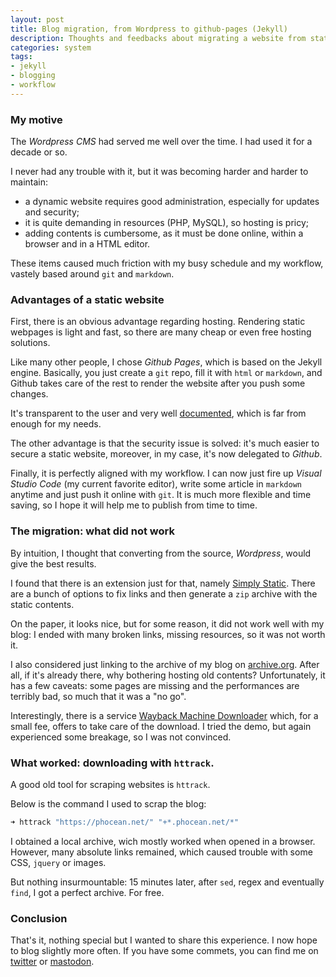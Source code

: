 ```yaml
---
layout: post
title: Blog migration, from Wordpress to github-pages (Jekyll)
description: Thoughts and feedbacks about migrating a website from static to dynamic contents.
categories: system
tags:
- jekyll
- blogging
- workflow
---
```


### My motive

The *Wordpress CMS* had served me well over the time. I had used it for a decade or so.

I never had any trouble with it, but it was becoming harder and harder to maintain:

- a dynamic website requires good administration, especially for updates and security;
- it is quite demanding in resources (PHP, MySQL), so hosting is pricy;
- adding contents is cumbersome, as it must be done online, within a browser and in a HTML editor.

These items caused much friction with my busy schedule and my workflow, vastely based around `git` and `markdown`.


### Advantages of a static website

First, there is an obvious advantage regarding hosting. Rendering static webpages is light and fast, so there are many cheap or even free hosting solutions.

Like many other people, I chose *Github Pages*, which is based on the Jekyll engine. Basically, you just create a `git` repo, fill it with `html` or `markdown`, and Github takes care of the rest to render the website after you push some changes.

It's transparent to the user and very well [documented](https://pages.github.com/), which is far from enough for my needs.

The other advantage is that the security issue is solved: it's much easier to secure a static website, moreover, in my case, it's now delegated to *Github*.

Finally, it is perfectly aligned with my workflow. I can now just fire up *Visual Studio Code* (my current favorite editor), write some article in `markdown` anytime and just push it online with `git`.
It is much more flexible and time saving, so I hope it will help me to publish from time to time.


### The migration: what did not work

By intuition, I thought that converting from the source, *Wordpress*, would give the best results.

I found that there is an extension just for that, namely [Simply Static](https://www.simplystatic.co/). There are a bunch of options to fix links and then generate a `zip` archive with the static contents.

On the paper, it looks nice, but for some reason, it did not work well with my blog: I ended with many broken links, missing resources, so it was not worth it.

I also considered just linking to the archive of my blog on [archive.org](https://archive.org/). After all, if it's already there, why bothering hosting old contents?
Unfortunately, it has a few caveats: some pages are missing and the performances are terribly bad, so much that it was a "no go".

Interestingly, there is a service [Wayback Machine Downloader](https://www.waybackmachinedownloader.com) which, for a small fee, offers to take care of the download. I tried the demo, but again experienced some breakage, so I was not convinced. 


### What worked: downloading with `httrack`.

A good old tool for scraping websites is `httrack`.

Below is the command I used to scrap the blog:

```sh
➜ httrack "https://phocean.net/" "+*.phocean.net/*"
```

I obtained a local archive, wich mostly worked when opened in a browser. However, many absolute links remained, which caused trouble with some CSS, `jquery` or images.

But nothing insurmountable: 15 minutes later, after `sed`, regex and eventually `find`, I got a perfect archive. For free.

### Conclusion

That's it, nothing special but I wanted to share this experience. I now hope to blog slightly more often. If you have some commets, you can find me on [twitter](https://twitter.com/_phocean) or [mastodon](https://mastodon.xyz/@phocean).